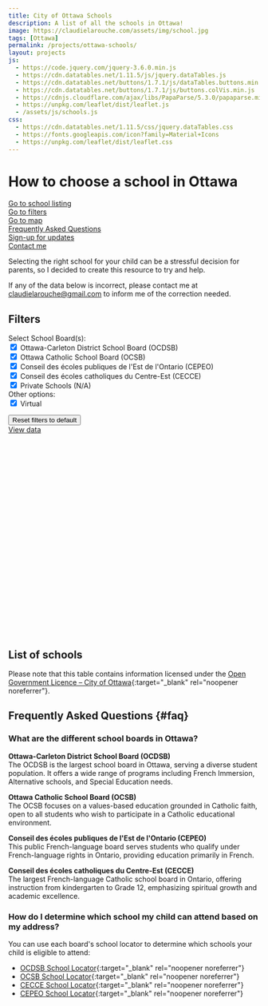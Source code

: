 ```yaml
---
title: City of Ottawa Schools
description: A list of all the schools in Ottawa!
image: https://claudielarouche.com/assets/img/school.jpg
tags: [Ottawa]
permalink: /projects/ottawa-schools/
layout: projects
js:
  - https://code.jquery.com/jquery-3.6.0.min.js
  - https://cdn.datatables.net/1.11.5/js/jquery.dataTables.js
  - https://cdn.datatables.net/buttons/1.7.1/js/dataTables.buttons.min.js
  - https://cdn.datatables.net/buttons/1.7.1/js/buttons.colVis.min.js
  - https://cdnjs.cloudflare.com/ajax/libs/PapaParse/5.3.0/papaparse.min.js
  - https://unpkg.com/leaflet/dist/leaflet.js
  - /assets/js/schools.js
css: 
  - https://cdn.datatables.net/1.11.5/css/jquery.dataTables.css
  - https://fonts.googleapis.com/icon?family=Material+Icons
  - https://unpkg.com/leaflet/dist/leaflet.css
---
```


<h1>How to choose a school in Ottawa</h1>

<div class="mt-3">
<a href="#csvData" class="btn btn-primary">
    Go to school listing
</a>
</div>

<div class="mt-3">
<a href="#filters" class="btn btn-primary" >
    Go to filters
</a>
</div>

<div class="mt-3">
<a href="#map" class="btn btn-primary" >
    Go to map
</a>
</div>

<div class="mt-3">
<a href="#faq" class="btn btn-primary" >
    Frequently Asked Questions
</a>
</div>


<div class="mt-3">
<a href="#newsletter" class="btn btn-warning" >
    Sign-up for updates
</a>
</div>

<div class="mt-3">
<a href="https://forms.gle/7YHFbimGH4p5imQD8" class="btn btn-primary" target="_blank">
    Contact me
</a>
</div>


Selecting the right school for your child can be a stressful decision for parents, so I decided to create this resource to try and help.  

If any of the data below is incorrect, please contact me at claudielarouche@gmail.com to inform me of the correction needed.  
	
      
## Filters


<form class="form" data-gtm-form-interact-id="0">
    <div class="form-group row">
        <label for="selectedBoard" class="col-sm-2 col-form-label">Select School Board(s):</label>
        <div class="col-sm-10">
            <div class="checkbox">
                <label><input type="checkbox" id="ocdsbCheckbox" class="boardCheckbox" value="Ottawa-Carleton District School Board" checked=""> Ottawa-Carleton District School Board (OCDSB)</label>
            </div>
            <div class="checkbox">
                <label><input type="checkbox" id="ocsbCheckbox" class="boardCheckbox" value="Ottawa Catholic School Board" checked=""> Ottawa Catholic School Board (OCSB)</label>
            </div>
            <div class="checkbox">
                <label><input type="checkbox" id="cepeoCheckbox" class="boardCheckbox" value="Conseil des écoles publiques de l'Est de l'Ontario" checked=""> Conseil des écoles publiques de l'Est de l'Ontario (CEPEO)</label>
            </div>
            <div class="checkbox">
                <label><input type="checkbox" id="cecceCheckbox" class="boardCheckbox" value="Conseil des écoles catholiques du Centre-Est" checked=""> Conseil des écoles catholiques du Centre-Est (CECCE)</label>
            </div>
            <div class="checkbox">
                <label><input type="checkbox" id="privateCheckbox" class="boardCheckbox" value="N/A" checked=""> Private Schools (N/A)</label>
            </div>
        </div>
    </div>
    <div class="form-group row">
        <label for="selectedOption" class="col-sm-2 col-form-label">Other options:</label>
        <div class="col-sm-10">
            <div class="checkbox">
                <label><input type="checkbox" id="virtualCheck" class="optionsCheckbox" value="Virtual" checked="false" data-gtm-form-interact-field-id="0"> Virtual</label>
            </div>            
        </div>
    </div>
</form>

<div class="mt-3">
<button class="btn btn-secondary" onclick="clearAllFilters()">
    Reset filters to default
</button>
</div>
<div class="mt-3">
<a href="#csvData" class="btn btn-primary">
        View data
</a>
</div>

<div id="map" style="height: 400px; width: 100%;"></div>

## List of schools

Please note that this table contains information licensed under the [Open Government Licence – City of Ottawa](https://ottawa.ca/en/city-hall/open-transparent-and-accountable-government/open-data){:target="_blank" rel="noopener noreferrer"}.

<div id="csvData"></div>

## Frequently Asked Questions {#faq}

### What are the different school boards in Ottawa?

**Ottawa-Carleton District School Board (OCDSB)**  
The OCDSB is the largest school board in Ottawa, serving a diverse student population. It offers a wide range of programs including French Immersion, Alternative schools, and Special Education needs.  

**Ottawa Catholic School Board (OCSB)**  
The OCSB focuses on a values-based education grounded in Catholic faith, open to all students who wish to participate in a Catholic educational environment.  

**Conseil des écoles publiques de l'Est de l'Ontario (CEPEO)**  
This public French-language board serves students who qualify under French-language rights in Ontario, providing education primarily in French.  

**Conseil des écoles catholiques du Centre-Est (CECCE)**  
The largest French-language Catholic school board in Ontario, offering instruction from kindergarten to Grade 12, emphasizing spiritual growth and academic excellence.  

### How do I determine which school my child can attend based on my address?

You can use each board's school locator to determine which schools your child is eligible to attend:

- [OCDSB School Locator](https://staffapps.ocdsb.ca/school_locator/default.aspx){:target="_blank" rel="noopener noreferrer"}
- [OCSB School Locator](https://schoollocator.ocsb.ca:8081/Eligibility.aspx?Page=School){:target="_blank" rel="noopener noreferrer"}
- [CECCE School Locator](https://ctso.mybusplanner.ca/Eligibility.aspx){:target="_blank" rel="noopener noreferrer"}
- [CEPEO School Locator](https://cepeo.maps.arcgis.com/apps/webappviewer/index.html?id=9bf66b0e927143c885b607db7168f12b){:target="_blank" rel="noopener noreferrer"}

